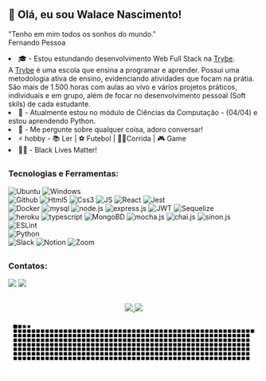## 👋 Olá, eu sou Walace Nascimento!
"Tenho em mim todos os sonhos do mundo."<br>Fernando Pessoa
<div align="center">
  <div align="left" style="display: inline_block">
    <li> 🎓 - Estou estundando desenvolvimento Web Full Stack na <a href="https://betrybe.com">Trybe</a>.<br>
      A <a href="https://betrybe.com">Trybe</a> é uma escola que ensina a programar e aprender. Possui uma metodologia ativa de ensino, evidenciando atividades que focam na prátia.
      São mais de 1.500 horas com aulas ao vivo e vários projetos práticos, individuais e em grupo, além de focar no desenvolvimento pessoal (Soft skils) de cada estudante.
    </li>
    <li> 🌱 - Atualmente estou no módulo de Ciências da Computação - (04/04) e estou aprendendo Python.</li>
    <li> 💬 - Me pergunte sobre qualquer coisa, adoro conversar!</li>
    <li> ⚡ hobby - 📚 Ler | ⚽ Futebol | 🏃🏿Corrida | 🎮 Game </li>
    <li> ✊🏿 - Black Lives Matter! </li>
  </div>
</div>

##

 ### Tecnologias e Ferramentas:
<div style="display: inline_block">
  <!-- fundamentos do desenvolvimento web -->
  <img alt="Ubuntu" src="https://img.shields.io/badge/Ubuntu-E95420?style=for-the-badge&logo=ubuntu&logoColor=white">
  <img alt="Windows" src="https://img.shields.io/badge/Windows-0078D6?style=for-the-badge&logo=windows&logoColor=white">
  <br>
  <img alt="Github" src="https://img.shields.io/badge/github-%23121011.svg?style=for-the-badge&logo=github&logoColor=white">
  <img alt="Html5" src="https://img.shields.io/badge/HTML5-E34F26?style=for-the-badge&logo=html5&logoColor=white">
  <img alt="Css3" src="https://img.shields.io/badge/CSS3-1572B6?style=for-the-badge&logo=css3&logoColor=white">
  <img alt="JS" src="https://img.shields.io/badge/JavaScript-F7DF1E?style=for-the-badge&logo=javascript&logoColor=black">
  <!-- Desenvolvimento Front-End -->
  <img alt="React" src="https://img.shields.io/badge/React-000000?style=for-the-badge&logo=react&logoColor=61DAFB">
  <img alt="Jest" src="https://img.shields.io/badge/Jest-323330?style=for-the-badge&logo=Jest&logoColor=white">
  <br>
  <!--
  <img alt="React Router" src="https://img.shields.io/badge/React_Router-CA4245?style=for-the-badge&logo=react-router&logoColor=white">
  <img alt="Redux" src="https://img.shields.io/badge/Redux-593D88?style=for-the-badge&logo=redux&logoColor=white">
  <img alt="Bootstrap" src="https://img.shields.io/badge/Bootstrap-563D7C?style=for-the-badge&logo=bootstrap&logoColor=white">
  <img alt="TestingLibrary" src="https://img.shields.io/badge/-TestingLibrary-%23E33332?style=for-the-badge&logo=testing-library&logoColor=white">
  -->
  <!-- Desenvolvimento Back-End -->
  <img alt="Docker" src="https://img.shields.io/badge/docker-%231572B6.svg?style=for-the-badge&logo=docker&logoColor=white">
  <img alt="mysql" src="https://img.shields.io/badge/mysql-%2300f.svg?style=for-the-badge&logo=mysql&logoColor=white">
  <img alt="node.js" src="https://img.shields.io/badge/node.js-6DA55F?style=for-the-badge&logo=node.js&logoColor=white">
  <img alt="express.js" src="https://img.shields.io/badge/express.js-%23404d59.svg?style=for-the-badge&logo=express&logoColor=%2361DAFB">
  <img alt="JWT" src="https://img.shields.io/badge/json%20web%20tokens-323330?style=for-the-badge&logo=json-web-tokens&logoColor=pink">
  <img alt="Sequelize" src="https://img.shields.io/badge/Sequelize-52B0E7?style=for-the-badge&logo=Sequelize&logoColor=white">
  <br>
  <img alt="heroku" src="https://img.shields.io/badge/heroku-%23430098.svg?style=for-the-badge&logo=heroku&logoColor=white">
  <img alt="typescript" src="https://img.shields.io/badge/typescript-%23007ACC.svg?style=for-the-badge&logo=typescript&logoColor=white">
  <img alt="MongoBD" src="https://img.shields.io/badge/MongoDB-4EA94B?style=for-the-badge&logo=mongodb&logoColor=white">
  <img alt="mocha.js" src="https://img.shields.io/badge/mocha.js-323330?style=for-the-badge&logo=mocha&logoColor=Brown">
  <img alt="chai.js" src="https://img.shields.io/badge/chai.js-323330?style=for-the-badge&logo=chai&logoColor=red">
  <img alt="sinon.js" src="https://img.shields.io/badge/sinon.js-323330?style=for-the-badge&logo=sinon">
  <img alt="ESLint" src="https://img.shields.io/badge/ESLint-4B3263?style=for-the-badge&logo=eslint&logoColor=white">
  <img alt="" src="">
  <img alt="" src=""><br>
  <!-- Ciências da Computação -->
  <img alt="Python" src="https://img.shields.io/badge/Python-14354C?style=for-the-badge&logo=python&logoColor=white"><br>
  <img alt="Slack" src="https://img.shields.io/badge/Slack-4A154B?style=for-the-badge&logo=slack&logoColor=white">
  <img alt="Notion" src="https://img.shields.io/badge/Notion-000000?style=for-the-badge&logo=notion&logoColor=white">
  <!-- <img alt="Discord" src="https://img.shields.io/badge/Discord-7289DA?style=for-the-badge&logo=discord&logoColor=white"> -->
  <img alt="Zoom" src="https://img.shields.io/badge/Zoom-2D8CFF?style=for-the-badge&logo=zoom&logoColor=white">
  </div>
  
  ##
 
  ### Contatos:
  <div style="display: inline_block">
    <a href="https://linkedin.com/in/walace-nascimento-b53280245"target="_blank"><img src="https://img.shields.io/badge/-LinkedIn-%230077B5?style=for-the-badge&logo=linkedin&logoColor=white" target="_blank"></a>
  <a href = "mailto:wlacens@gmail.com"><img src="https://img.shields.io/badge/Gmail-D14836?style=for-the-badge&logo=gmail&logoColor=white"></a>
    <!-- <a href="https://instagram.com/walacenascimento.una" target="_blank"><img src="https://img.shields.io/badge/-Instagram-%23E4405F?style=for-the-badge&logo=instagram&logoColor=white" target="_blank"></a>
    -->
</div>

##

<!-- STAR -->
<div align="center">
  <a href="https://github.com/walacenascimento">
  <img height="140em" src="https://github-readme-stats.vercel.app/api?username=walacenascimento&show_icons=true&theme=merko&include_all_commits=true&count_private=true"/>
  <img height="140em" src="https://github-readme-stats.vercel.app/api/top-langs/?username=walacenascimento&layout=compact&langs_count=7&theme=merko"/
</div>

![Snake animation](https://github.com/walacenascimento/walacenascimento/blob/output/github-contribution-grid-snake.svg)
